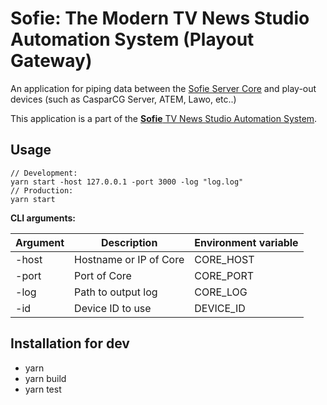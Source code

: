 # Sofie: The Modern TV News Studio Automation System (Playout Gateway)

An application for piping data between the [Sofie Server Core](https://github.com/nrkno/tv-automation-server-core) and play-out devices (such as CasparCG Server, ATEM, Lawo, etc..)

This application is a part of the [**Sofie** TV News Studio Automation System](https://github.com/nrkno/Sofie-TV-automation/).

## Usage

```
// Development:
yarn start -host 127.0.0.1 -port 3000 -log "log.log"
// Production:
yarn start
```

**CLI arguments:**

| Argument | Description            | Environment variable |
| -------- | ---------------------- | -------------------- |
| -host    | Hostname or IP of Core | CORE_HOST            |
| -port    | Port of Core           | CORE_PORT            |
| -log     | Path to output log     | CORE_LOG             |
| -id      | Device ID to use       | DEVICE_ID            |

## Installation for dev

- yarn
- yarn build
- yarn test
